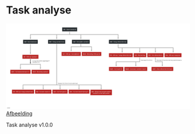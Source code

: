 # Task analyse

![Task analyse v1.0.0](content/task-analyse.png)
<br>[Afbeelding](content/task-analyse.png)


Task analyse v1.0.0


